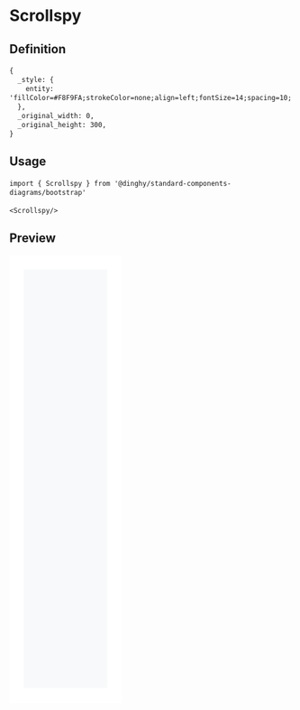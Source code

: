 # Scrollspy

## Definition

```
{
  _style: { 
    entity: 'fillColor=#F8F9FA;strokeColor=none;align=left;fontSize=14;spacing=10;',
  },
  _original_width: 0,
  _original_height: 300,
}
```

## Usage

```
import { Scrollspy } from '@dinghy/standard-components-diagrams/bootstrap'

<Scrollspy/>
```

## Preview

<img src="./scrollspy.png" width="200"/>
